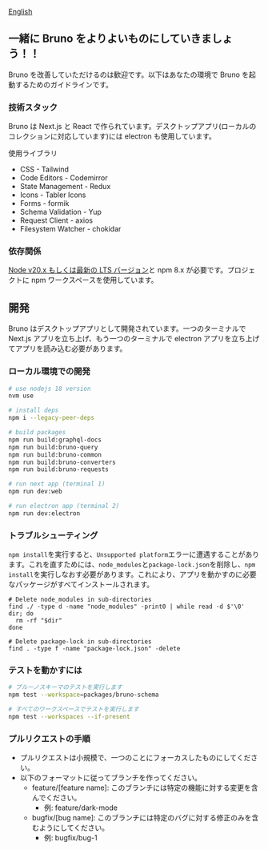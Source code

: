 [English](../../contributing.md)

## 一緒に Bruno をよりよいものにしていきましょう！！

Bruno を改善していただけるのは歓迎です。以下はあなたの環境で Bruno を起動するためのガイドラインです。

### 技術スタック

Bruno は Next.js と React で作られています。デスクトップアプリ(ローカルのコレクションに対応しています)には electron も使用しています。

使用ライブラリ

- CSS - Tailwind
- Code Editors - Codemirror
- State Management - Redux
- Icons - Tabler Icons
- Forms - formik
- Schema Validation - Yup
- Request Client - axios
- Filesystem Watcher - chokidar

### 依存関係

[Node v20.x もしくは最新の LTS バージョン](https://nodejs.org/en/)と npm 8.x が必要です。プロジェクトに npm ワークスペースを使用しています。

## 開発

Bruno はデスクトップアプリとして開発されています。一つのターミナルで Next.js アプリを立ち上げ、もう一つのターミナルで electron アプリを立ち上げてアプリを読み込む必要があります。

### ローカル環境での開発

```bash
# use nodejs 18 version
nvm use

# install deps
npm i --legacy-peer-deps

# build packages
npm run build:graphql-docs
npm run build:bruno-query
npm run build:bruno-common
npm run build:bruno-converters
npm run build:bruno-requests

# run next app (terminal 1)
npm run dev:web

# run electron app (terminal 2)
npm run dev:electron
```

### トラブルシューティング

`npm install`を実行すると、`Unsupported platform`エラーに遭遇することがあります。これを直すためには、`node_modules`と`package-lock.json`を削除し、`npm install`を実行しなおす必要があります。これにより、アプリを動かすのに必要なパッケージがすべてインストールされます。

```shell
# Delete node_modules in sub-directories
find ./ -type d -name "node_modules" -print0 | while read -d $'\0' dir; do
  rm -rf "$dir"
done

# Delete package-lock in sub-directories
find . -type f -name "package-lock.json" -delete
```

### テストを動かすには

```bash
# ブルーノスキーマのテストを実行します
npm test --workspace=packages/bruno-schema

# すべてのワークスペースでテストを実行します
npm test --workspaces --if-present
```

### プルリクエストの手順

- プルリクエストは小規模で、一つのことにフォーカスしたものにしてください。
- 以下のフォーマットに従ってブランチを作ってください。
  - feature/[feature name]: このブランチには特定の機能に対する変更を含んでください。
    - 例: feature/dark-mode
  - bugfix/[bug name]: このブランチには特定のバグに対する修正のみを含むようにしてください。
    - 例: bugfix/bug-1
